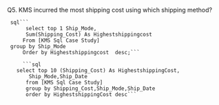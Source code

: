 
 Q5. KMS incurred the most shipping cost using which shipping method?

 
     sql```
          select top 1 Ship_Mode,
          Sum(Shipping_Cost) As Highestshippingcost
         From [KMS Sql Case Study] 
	 group by Ship_Mode 
         Order by Highestshippingcost  desc;```
         
         ```sql 
	   select top 10 (Shipping_Cost) As HighestshippingCost,
           Ship_Mode,Ship_Date
          from [KMS Sql Case Study] 
          group by Shipping_Cost,Ship_Mode,Ship_Date
          order by HighestshippingCost desc```
         
    
